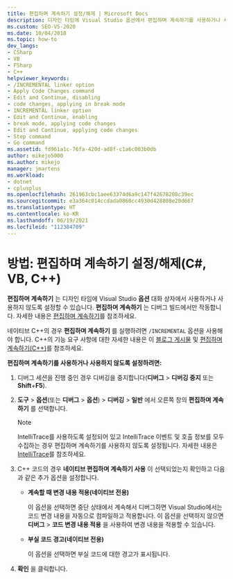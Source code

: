 ```yaml
---
title: 편집하며 계속하기 설정/해제 | Microsoft Docs
description: 디자인 타임에 Visual Studio 옵션에서 편집하며 계속하기를 사용하거나 사용하지 않도록 설정하는 방법을 알아봅니다. 편집하며 계속하기는 디버그 빌드에서만 작동합니다.
ms.custom: SEO-VS-2020
ms.date: 10/04/2018
ms.topic: how-to
dev_langs:
- CSharp
- VB
- FSharp
- C++
helpviewer_keywords:
- /INCREMENTAL linker option
- Apply Code Changes command
- Edit and Continue, disabling
- code changes, applying in break mode
- INCREMENTAL linker option
- Edit and Continue, enabling
- break mode, applying code changes
- Edit and Continue, applying code changes
- Step command
- Go command
ms.assetid: fd961a1c-76fa-420d-ad8f-c1a6c003b0db
author: mikejo5000
ms.author: mikejo
manager: jmartens
ms.workload:
- dotnet
- cplusplus
ms.openlocfilehash: 261963cbc1aee63374d6a9c147f42678208c39ec
ms.sourcegitcommit: e3a364c014ccdada0860cc4930d428808e20d667
ms.translationtype: HT
ms.contentlocale: ko-KR
ms.lasthandoff: 06/19/2021
ms.locfileid: "112384709"
---
```

# <a name="how-to-enable-and-disable-edit-and-continue-c-vb-c"></a>방법: 편집하며 계속하기 설정/해제(C#, VB, C++)

**편집하며 계속하기** 는 디자인 타임에 Visual Studio **옵션** 대화 상자에서 사용하거나 사용하지 않도록 설정할 수 있습니다. **편집하며 계속하기** 는 디버그 빌드에서만 작동합니다. 자세한 내용은 [편집하며 계속하기](../debugger/edit-and-continue.md)를 참조하세요.

네이티브 C++의 경우 **편집하며 계속하기** 를 실행하려면 `/INCREMENTAL` 옵션을 사용해야 합니다. C++의 기능 요구 사항에 대한 자세한 내용은 이 [블로그 게시물](https://devblogs.microsoft.com/cppblog/c-edit-and-continue-in-visual-studio-2015-update-3/) 및 [편집하며 계속하기(C++)](../debugger/edit-and-continue-visual-cpp.md)를 참조하세요.

**편집하며 계속하기를 사용하거나 사용하지 않도록 설정하려면:**

1. 디버그 세션을 진행 중인 경우 디버깅을 중지합니다(**디버그** > **디버깅 중지** 또는 **Shift**+**F5**).

1. **도구** > **옵션**(또는 **디버그** > **옵션**) > **디버깅** > **일반** 에서 오른쪽 창의 **편집하며 계속하기** 를 선택합니다.

    > [!NOTE]
    > IntelliTrace를 사용하도록 설정되어 있고 IntelliTrace 이벤트 및 호출 정보를 모두 수집하는 경우 편집하며 계속하기를 사용하지 않도록 설정됩니다. 자세한 내용은 [IntelliTrace](../debugger/intellitrace.md)를 참조하세요.

1. C++ 코드의 경우 **네이티브 편집하며 계속하기 사용** 이 선택되었는지 확인하고 다음과 같은 추가 옵션을 설정합니다.
    - **계속할 때 변경 내용 적용(네이티브 전용)**

      이 옵션을 선택하면 중단 상태에서 계속해서 디버그하면 Visual Studio에서는 코드 변경 내용을 자동으로 컴파일하고 적용합니다. 이 옵션을 선택하지 않으면 **디버그** > **코드 변경 내용 적용** 을 사용하여 변경 내용을 적용할 수 있습니다.

    - **부실 코드 경고(네이티브 전용)**

      이 옵션을 선택하면 부실 코드에 대한 경고가 표시됩니다.

1. **확인** 을 클릭합니다.
